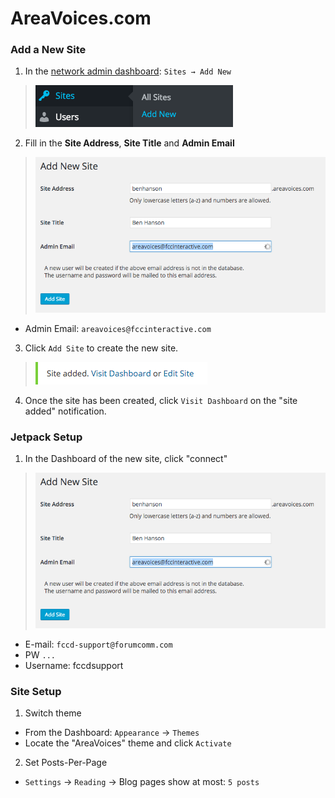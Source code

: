 # AreaVoices.com

### Add a New Site
1. In the [network admin dashboard](http://areavoices.com/wp-admin/network/site-new.php): `Sites → Add New`

  >  ![Add New Site](https://raw.githubusercontent.com/openfcci/areavoices-theme/development/Documentation/images/1.png)

2. Fill in the **Site Address**, **Site Title** and **Admin Email**

  > ![Add New Site](https://raw.githubusercontent.com/openfcci/areavoices-theme/development/Documentation/images/2.png)
 - Admin Email: `areavoices@fccinteractive.com`

3. Click `Add Site` to create the new site.

  > ![Add New Site](https://raw.githubusercontent.com/openfcci/areavoices-theme/development/Documentation/images/3.png)

4. Once the site has been created, click `Visit Dashboard` on the "site added" notification.

### Jetpack Setup
1. In the Dashboard of the new site, click "connect"

  > ![Add New Site](https://raw.githubusercontent.com/openfcci/areavoices-theme/development/Documentation/images/2.png)
 - E-mail: `fccd-support@forumcomm.com`
 - PW `...`
 - Username: fccdsupport

### Site Setup
1. Switch theme
 - From the Dashboard: `Appearance` → `Themes`
 - Locate the "AreaVoices" theme and click `Activate`
2. Set Posts-Per-Page
 - `Settings` → `Reading` → Blog pages show at most: `5 posts`
